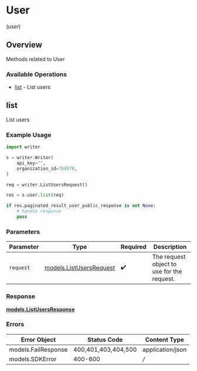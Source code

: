 # User
(*user*)

## Overview

Methods related to User

### Available Operations

* [list](#list) - List users

## list

List users

### Example Usage

```python
import writer

s = writer.Writer(
    api_key="",
    organization_id=768578,
)

req = writer.ListUsersRequest()

res = s.user.list(req)

if res.paginated_result_user_public_response is not None:
    # handle response
    pass
```

### Parameters

| Parameter                                                   | Type                                                        | Required                                                    | Description                                                 |
| ----------------------------------------------------------- | ----------------------------------------------------------- | ----------------------------------------------------------- | ----------------------------------------------------------- |
| `request`                                                   | [models.ListUsersRequest](../../models/listusersrequest.md) | :heavy_check_mark:                                          | The request object to use for the request.                  |


### Response

**[models.ListUsersResponse](../../models/listusersresponse.md)**
### Errors

| Error Object        | Status Code         | Content Type        |
| ------------------- | ------------------- | ------------------- |
| models.FailResponse | 400,401,403,404,500 | application/json    |
| models.SDKError     | 400-600             | */*                 |
